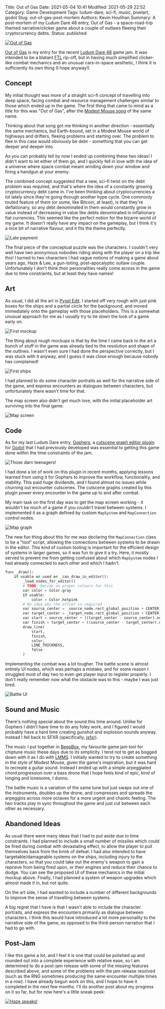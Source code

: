 Title: Out of Gas
Date: 2021-05-04 10:41
Modified: 2021-05-29 22:52
Category: Game Development
Tags: ludum-dare, sci-fi, music, pixelart, godot
Slug: out-of-gas-post-mortem
Authors: Kevin Houlihan
Summary: A post-mortem of my Ludum Dare 48 entry, Out of Gas - a space-road-trip themed narrative/clicker game about a couple of outlaws fleeing their cryptocurrency debts.
Status: published

[![Out of Gas]({static}/images/out-of-gas-post-mortem/OOG_itch_banner.jpg)](https://hyperlinkyourheart.itch.io/out-of-gas)

[Out of Gas][itch] is my entry for the recent [Ludum Dare 48][ldjam] game jam. It was intended to be a blatant [FTL][ftl] rip-off, but in having much simplified clicker-like combat mechanics and an unusual cars-in-space aesthetic, I think it is sufficiently its own thing (I hope anyway!)

## Concept ##

My initial thought was more of a straight sci-fi concept of travelling into deep space, facing combat and resource management challenges similar to those which ended up in the game. The first thing that came to mind as a title for this was "Out of Gas", after the [Modest Mouse song][out-of-gas-mm] of the same name.

Thinking about that song got me thinking in another direction - essentially the same mechanics, but Earth-bound, set in a Modest Mouse world of highways and drifters, fleeing problems and starting over. The problem to flee in this case would obviously be debt - something that you can get deeper and deeper into.

As you can probably tell by now I ended up combining these two ideas! I didn't want to let either of them go, and I quickly fell in love with the idea of a universe where space combat meant winding down your window and firing a handgun at your enemy.

The combined concept suggested that a new, sci-fi twist on the debt problem was required, and that's where the idea of a constantly growing cryptocurrency debt came in. I've been thinking about cryptocurrencies a lot lately since they're going through another hype cycle. One commonly touted feature of them (or some, like Bitcoin, at least), is that they're deflationary, so any debt denominated in them would constantly grow in value instead of decreasing in value like debts denominated in inflationary fiat currencies. This seemed like the perfect notion for the bizarre world of my game. It doesn't really have any impact on the gameplay, but I think it's a nice bit of narrative flavour, and it fits the theme perfectly.

![Late payment]({static}/images/out-of-gas-post-mortem/OOG-Late-Payment.jpg)

The final piece of the conceptual puzzle was the characters. I couldn't very well have two anonymous nobodies riding along with the player on a trip like this! I turned to two characters I had vague notions of making a game about years ago, Haze & Lee, a gun-toting, post-apocalyptic outlaw couple. Unfortunately I don't think their personalities really come across in the game due to time constraints, but at least they have names!

## Art ##

As usual, I did all the art in [Pyxel Edit][pyxel]. I started off very rough with just pink boxes for the ships and a partial circle for the background, and moved immediately onto the gameplay with those placeholders. This is a somewhat unusual approach for me as I usually try to tie down the look of a game early on.

![First mockup]({static}/images/out-of-gas-post-mortem/FirstMockup.png)

The thing about rough mockups is that by the time I came back to the art a bunch of stuff in the game was already tied to the resolution and shape of the outlines. I wasn't even sure I had done the perspective correctly, but I was stuck with it anyway, and I guess it was close enough because nobody has complained!

![First ships]({static}/images/out-of-gas-post-mortem/art_opt.jpg)

I had planned to do some character portraits as well for the narrative side of the game, and express encounters as dialogues between characters, but unfortunately there wasn't time for that.

The map screen also didn't get much love, with the initial placeholder art surviving into the final game.

![Map screen]({static}/images/out-of-gas-post-mortem/OOG_Map_Trail.jpg)

## Code ##

As for my last Ludum Dare entry, [Gophers]({filename}/gophers-post-mortem.md), a [cutscene graph editor plugin][graph] for [Godot][godot] that I had previously developed was essential to getting this game done within the time constraints of the jam.

![Those darn teenagers!]({static}/images/out-of-gas-post-mortem/teenagers_dialogue.jpg)

I had done a lot of work on this plugin in recent months, applying lessons learned from using it for Gophers to improve the workflow, functionality, and stability. This paid huge dividends, and I found almost no issues while churning out encounter cutscenes. The cutscene graphs created by this plugin power every encounter in the game up to and after combat.

My main task on the first day was to get the map screen working - it wouldn't be much of a game if you couldn't travel between systems. I implemented it as a graph defined by custom `MapSystem` and `MapConnection` control nodes.

![Map graph]({static}/images/out-of-gas-post-mortem/map_ui.jpg)

The new fun thing about this for me was declaring the `MapConnection` class to be a "tool" script, allowing the connections between systems to be drawn in the editor. This kind of custom tooling is important for the efficient design of systems in larger games, so it was fun to give it a try. Here, it mostly served to prevent me from getting confused about which `MapSystem` nodes I had already connected to each other and which I hadn't.

```python
func _draw():
	if usable or used or _can_draw_in_editor():
		_load_nodes_for_editor()
		# TODO: Decide on proper colours for this
		var color = Color.gray
		if usable:
			color = Color.hotpink
		# No idea why the offset is required
		var source_center = _source_node.rect_global_position + CENTER_OFFSET
		var target_center = _target_node.rect_global_position + CENTER_OFFSET
		var start = source_center + ((target_center - source_center).normalized() * SPACE)
		var finish = target_center + ((source_center - target_center).normalized() * SPACE)
		draw_line(
			start,
			finish,
			color,
			LINE_THICKNESS,
			false
		)
```

Implementing the combat was a lot tougher. The battle scene is almost entirely UI nodes, which was perhaps a mistake, and for some reason I struggled most of day two to even get player input to register properly. I don't really remember now what the obstacle was to this - maybe I was just tired.

![Battle UI]({static}/images/out-of-gas-post-mortem/encounter_ui.jpg)

## Sound and Music ##

There's nothing special about the sound this time around. Unlike for Gophers I didn't have time to do any foley work, and I figured I would probably have a hard time creating gunshot and explosion sounds anyway. Instead I fell back to SFXR (specifically, [jsfxr][jsfxr]).

The music I put together in [BeepBox][beepbox], my favourite game jam tool for chiptune music these days due to its simplicity. I tend not to get as bogged down with it as I do with [LMMS][lmms]. I initially wanted to try to create something in the style of Modest Mouse, given the game's inspiration, but it was hard to recreate a guitar sound. Instead I ended up with a simple arpeggiated chord progression over a bass drone that I hope feels kind of epic, kind of longing and lonesome, I dunno.

The battle music is a variation of the same tune but just swaps out one of the instruments, doubles up the drone, and compresses and spreads the arpeggios across more octaves for a more urgent and chaotic feeling. The two tracks play in sync throughout the game and just cut between each other as necessary.

## Abandoned Ideas ##

As usual there were many ideas that I had to put aside due to time constraints. I had planned to include a small number of missiles which could be fired during combat with devastating effect, to allow the player to pull themselves back from the brink of defeat. I had also intended to have targetable/damageable systems on the ships, including injury to the characters, so that you could take out the enemy's weapon to gain a reprieve from being fired upon, or their engines and reduce their chance to dodge. You can see the proposed UI of these mechanics in the initial mockup above. Finally, I had planned a system of weapon upgrades which almost made it in, but not quite.

On the art side, I had wanted to include a number of different backgrounds to improve the sense of travelling between systems.

A big regret that I have is that I wasn't able to include the character portraits, and express the encounters primarily as dialogue between characters. I think this would have introduced a lot more personality to the narrative side of the game, as opposed to the third-person narration that I had to go with.

## Post-Jam ##

I like this game a lot, and I feel it is one that could be polished up and rounded out into a complete experience with relative ease, so I am determined to do a post-jam release with some of the missing features described above, and some of the problems with the jam release resolved (such as the RNG sometimes producing the same encounter multiple times in a row). I have already begun work on this, and I hope to have it completed in the next few months. I'll do another post about my progress on it so far, but for now here's a little sneak peek:

[![Haze speaks!]({static}/images/out-of-gas-post-mortem/HazeSpeaks.jpg)](https://hyperlinkyourheart.itch.io/out-of-gas)

[itch]: https://hyperlinkyourheart.itch.io/out-of-gas "Out of Gas"
[ldjam]: https://ldjam.com/events/ludum-dare/48 "Ludum Dare 48"
[ftl]: https://subsetgames.com/ftl.html "FTL game"
[out-of-gas-mm]: https://www.youtube.com/watch?v=-_heR2ekoxI "Out of gas. Out of road. Out of car I don't know how I'm gonna go."
[pyxel]: https://www.pyxeledit.com/ "Pyxel Edit"
[godot]: https://godotengine.org/ "The game engine you waited for."
[graph]: https://github.com/khoulihan/godot-cutscene-graph "Cutscene Graph Editor"
[jsfxr]: https://sfxr.me/ "jsfxr"
[beepbox]: https://beepbox.co "BeepBox"
[lmms]: https://lmms.io/ "LMMS"
